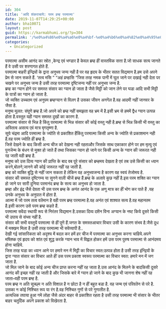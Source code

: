 ```yaml
---
id: 304
title: 'आदि शंकराचायॆ: परम व्रम्ह परमात्मा'
date: 2019-11-07T14:29:25+00:00
author: bha10071
layout: post
guid: https://karmabhumi.org/?p=304
permalink: '/%e0%a4%86%e0%a4%a6%e0%a4%bf-%e0%a4%b6%e0%a4%82%e0%a4%95%e0%a4%b0%e0%a4%be%e0%a4%9a%e0%a4%be%e0%a4%af%e0%a5%86-%e0%a4%aa%e0%a4%b0%e0%a4%ae-%e0%a4%b5%e0%a5%8d%e0%a4%b0%e0%a4%ae%e0%a5%8d%e0%a4%b9/'
categories:
  - Uncategorized
---
```

<div class="hindi doha">
  परमात्मा असीम आनंद का स्रोत ,केन्द्र एवं भण्डार है केवल ब्रम्ह हीं वास्तविक सत्ता है.जो साधक सत्य जानते हैं वे उसी पर शरणागत होते हैं.
</div>

<div class="hindi doha">
  परमात्मा बाहरी इंन्द्रियों के द्वारा अनुभव जन्य नही है पर वह हृदय के भीतर सतत विद्यमान है.हम उसे अपने प्रेम से जान सकते हैं. &#8216;तत्व मसि &#8221; &#8220;अहं व्रम्हासि &#8220;जिस तरह नमक पानी में घुल जाने पर दखाई नही देता पर चखने पर अनुभव जन्य है उसी तरह परमात्मा दृष्टिजन्य नहीं पर अनुभव जन्य है.
</div>

<div class="hindi doha">
  ब्रम्ह का ग्यान होने पर समस्त संसार का ग्यान हो जाता है जैसे मिट्टी को जान लेने पर घडा आदि सभी मिट्टी के पात्रों का ग्यान हो जाता है.
</div>

<div class="hindi doha">
  जो व्यक्ति उच्चतम एवं अनुपम ब्रम्हग्यान से विलग है उसका जीवन अनगॆल है.वह आदमी नहीं जानवर के जैसा है.
</div>

<div class="hindi doha">
  मनुष्य मूलत: संपूणॆ ब्रम्ह है.जो अपने को ब्रम्ह नहीं समझता वह भ्रम में है.इसी भ्रम से हममें द्वैध ग्यान उत्पन्न होता है.वस्तुत यही ग्यान समस्त दुखों का कारण है.
</div>

<div class="hindi doha">
  परमात्मा संसार से भिन्न है किंतु परमात्मा से भिन्न संसार की कोई वस्तु नही है.ब्रम्ह से भिन्न किसी भी वस्तु का अस्तित्व असत्य एवं मात्र मृगतृष्णा है.
</div>

<div class="hindi doha">
  सूये चंद्रमा आदि परमात्मा के ज्योति से प्रकाशित हैंकिंतु परमात्मा किसी अन्य के ज्योति से प्रकाशमान नही है.वह परम ज्योति हीं ब्रम्ह है.
</div>

<div class="hindi doha">
  जिसे देखने के बाद किसी अन्य चीज को देखना नही रहताऔर जिसके साथ एकाकार होने पर हम मृत्यु एवं पुनजॆन्म के बंधन से मुक्त हो जाते हैं तथा जिसका ग्यान हो जाने पर किसी अन्य के ग्यान की जरूरत नही रह जाती वही ब्रम्ह है.
</div>

<div class="hindi doha">
  मनुष्य को उस दिव्य ग्यान की प्राप्ति के बाद वब पूरे संसार को ब्रम्हमय देखता है एवं तब उसे किसी का ध्यान करने,बोलने,जानने की कोई जरूरत नहीं रह जाती है.
</div>

<div class="hindi doha">
  ब्रम्ह को व्यक्ति बुद्धि से नहीं जान सकता है लेकिन वह अनुभवजन्य है कारण वह स्वयं तेजोमय है.
</div>

<div class="hindi doha">
  संसार की समस्त दृष्टिगम्य या सुनने वाली चीजें ब्रम्ह हैं.ब्रम्ह के अलावे कुछ नहीं है.इस परम शक्ति का ग्यान हो जाने पर सारी दुनिया परमानंद ब्रम्ह के सत्य का अनुभव हो जाता है.
</div>

<div class="hindi doha">
  ब्रम्हा और इंद्र जैसे देवता भी उस परम ब्रम्ह के अनंत आनंद के एक अणु मात्र का हीं भोग कर पाते हैं .यह उनके अनुभव के अनुपात में होता है.
</div>

<div class="hindi doha">
  आत्मा में जो परम तत्व वतॆमान है वही परम ब्रम्ह परमात्मा है.वह अनंत एवं शाश्वत सत्य है.वह महानतम है.इसी कारण उसे परम ब्रम्ह कहते हैं.
</div>

<div class="hindi doha">
  परमात्मा सवॆदा स्थायी रूप से निरंतर विद्यमान है.उसका दिव्य दशॆन विना अग्यान के नष्ट किये दूसरे किसी भी उपाय से संभव नहीं है.
</div>

<div class="hindi doha">
  संसार की सभी वस्तुयें परमात्मा से हीं पूणॆ हैं.जगत के समस्तआचार विचार उसी के कारण संभव है.जैसे दूध में मक्खन मिला है उसी तरह परमात्मा भी सवॆव्यापी है..
</div>

<div class="hindi doha">
  देखी गई सांसारिकता को अदृश्य में बदल कर हमें हर चीज में परमात्मा का अनुभव करना चाहिये.अपने मष्तिष्क एवं हृदय को शांत एवं शुद्ध करके ग्यान भाव में विह्वल होकर हमें उस परम पुरुष परमात्मा से आनंदमय होना चाहिये.
</div>

<div class="hindi doha">
  जिस तरह घडा का ध्यान आने पर हमारे मन में मिट्टी का विचार स्वत:उत्पन्न होता है उसी तरह इंन्द्रियों के द्वारा ग्यात संसार का विचार आते हीं उस परम प्रकाश स्वरूप परमात्मा का विचार स्वत: हमारे मन में जग जाता है.
</div>

<div class="hindi doha">
  जो मिल जाने के बाद कोई अन्य चीज प्राप्त करना नहीं रह जाता है.उस आनंद के मिलने के बादकिसी दूसरे आनंद की इच्छा नहीं रह जाती है और जिसके बारे में ग्यान हो जाने के बाद कुछ भी जानना शेष नहीं रह जाता&#8211;वही परम ब्रम्ह है.
</div>

<div class="hindi doha">
  परम ब्रम्ह न अति सूच्छ्म न अति विशाल है न छोटा है न हीं बहुत बडा है. वह जन्म एवं परिवतॆन से परे है. उसका न कोई निश्चित रूप या रंग है.वह निश्चित गुणों से परे गुणातीत है.
</div>

<div class="hindi doha">
  अत्यधिक तपाया हुआ गमॆ लोहा जैसे अंदर बाहर से प्रकाशित रहता है उसी तरह परमात्मा भी संसार के भीतर बाहर चतुदिॆक अपने प्रकाश को विखेरता है.
</div>
